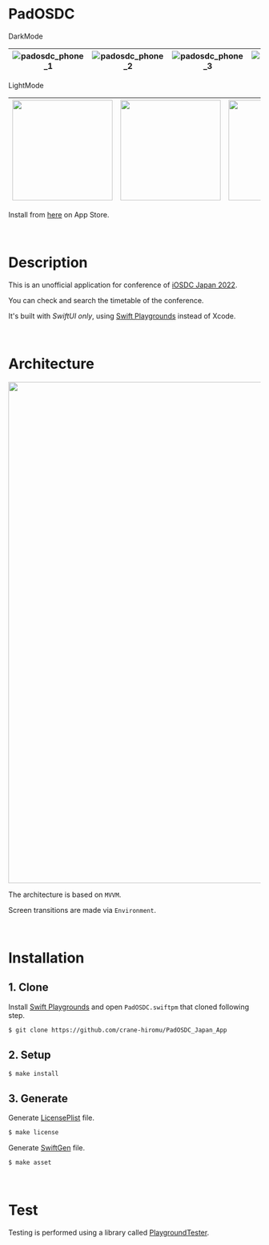 # PadOSDC

DarkMode

|![padosdc_phone_1](https://user-images.githubusercontent.com/24838521/184555545-160d93de-aaf5-4cdc-ae51-02071a0cba8a.png)|![padosdc_phone_2](https://user-images.githubusercontent.com/24838521/184555547-75fa3a84-b040-4aa2-bee3-2155caa5d1ff.png)|![padosdc_phone_3](https://user-images.githubusercontent.com/24838521/184555548-bd6a0121-522f-4747-9157-5acf1b9f418a.png)|![padosdc_phone_4](https://user-images.githubusercontent.com/24838521/184555549-af3c82b4-9de1-46f1-9174-7cc5274173c2.png)|![padosdc_phone_7](https://user-images.githubusercontent.com/24838521/184555557-bafa23ec-fdeb-42d9-96ac-0d6fcbf94ede.png)|
|:---:|:---:|:---:|:---:|:---:|

LightMode

| <img src="https://user-images.githubusercontent.com/24838521/185480360-57b87dc8-45b5-48e0-92d9-dc61bd7325a2.png" width=200> | <img src="https://user-images.githubusercontent.com/24838521/185480365-6df85969-b0bf-4be1-b89f-e4d02cc7805b.png" width=200> | <img src="https://user-images.githubusercontent.com/24838521/185480372-817b0958-6e56-454e-9234-a798b6b15dfa.png" width=200> | <img src="https://user-images.githubusercontent.com/24838521/185480382-0feb3b75-0514-4fd6-8cb1-dad16c67cc1c.png" width=200> | <img src="https://user-images.githubusercontent.com/24838521/185480391-f32f052a-1485-4ead-a48d-848f02792263.png" width=200> |
|:---:|:---:|:---:|:---:|:---:|

Install from [here](https://apps.apple.com/us/app/padosdc/id1637969392) on App Store.

<br>

# Description

This is an unofficial application for conference of [iOSDC Japan 2022](https://iosdc.jp/2022/).

You can check and search the timetable of the conference.

It's built with *SwiftUI only*, using [Swift Playgrounds](https://www.apple.com/jp/swift/playgrounds/) instead of Xcode.

<br>

# Architecture

<img src="https://user-images.githubusercontent.com/24838521/184556411-be2fe12a-f9d1-4698-8984-cbf001d4539c.png" width=1000>

The architecture is based on `MVVM`.

Screen transitions are made via `Environment`.

<br>

# Installation

## 1. Clone

Install [Swift Playgrounds](https://www.apple.com/jp/swift/playgrounds/) and open `PadOSDC.swiftpm` that cloned following step.

```bash
$ git clone https://github.com/crane-hiromu/PadOSDC_Japan_App
```

## 2. Setup

```bash
$ make install
```

## 3. Generate

Generate [LicensePlist](https://github.com/mono0926/LicensePlist) file.

```bash
$ make license
```

Generate [SwiftGen](https://github.com/SwiftGen/SwiftGen) file.

```bash
$ make asset
```

<br>

# Test

Testing is performed using a library called [PlaygroundTester](https://github.com/Losiowaty/PlaygroundTester).

